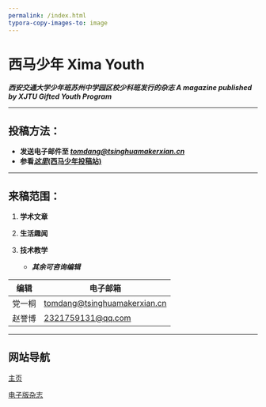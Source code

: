 ```yaml
---
permalink: /index.html
typora-copy-images-to: image
---
```






# 西马少年  Xima Youth

***西安交通大学少年班苏州中学园区校少科班发行的杂志  A magazine published by XJTU Gifted Youth Program***

---

## 投稿方法：

* **发送电子邮件至 *tomdang@tsinghuamakerxian.cn***
* **参看[*这里*(西马少年投稿站)](/Megazine-Resources)**

---

## 来稿范围：

1. **学术文章**

2. **生活趣闻**
3. **技术教学**
   * ***其余可咨询编辑*** 

编辑 | 电子邮箱
----- | --------
党一桐 | tomdang@tsinghuamakerxian.cn
赵誉博 | 2321759131@qq.com

<!--(其实我们也不正经)-->

---

## 网站导航

[主页](/)

[电子版杂志](/megazine/)
